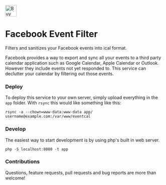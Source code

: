 <a href='https://ko-fi.com/A535IR4' target='_blank'>
<img height='36' style='border:0px;height:36px;' src='https://az743702.vo.msecnd.net/cdn/kofi4.png?v=f' border='0' alt='Buy Me a Coffee at ko-fi.com' />
</a> 

# Facebook Event Filter
Filters and sanitizes your Facebook events into ical format. 

Facebook provides a way to export and sync all your events to a third party calendar application such as Google Calendar, Apple Calendar or Outlook. However they include events not yet responded to. This service can declutter your calendar by filtering out those events.

### Deploy
To deploy this service to your own server, simply upload everything in the `app` folder. With `rsync` this would like something like this:

`rsync -a --chown=www-data:www-data app/ username@example.com:/var/www/eventcal`

### Develop
The easiest way to start development is by using php's built in web server.

`php -S localhost:8080 -t app`

### Contributions
Questions, feature requests, pull requests and bug reports are more than welcome!

